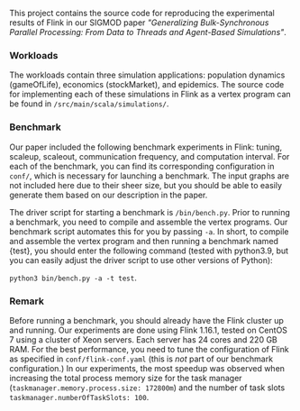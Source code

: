 This project contains the source code for reproducing the experimental results of Flink in our SIGMOD paper 
*"Generalizing Bulk-Synchronous Parallel Processing: From Data to Threads and Agent-Based Simulations"*.

### Workloads
The workloads contain three simulation applications: population dynamics (gameOfLife), economics (stockMarket), and epidemics. 
The source code for implementing each of these simulations in Flink as a vertex program can be found in `/src/main/scala/simulations/`.

### Benchmark
Our paper included the following benchmark experiments in Flink: tuning, scaleup, scaleout, communication frequency, and computation interval. For each of the benchmark, you can find its corresponding configuration in `conf/`, which is necessary for launching a benchmark. The input graphs are not included here due to their sheer size, but you should be able to easily generate them based on our description in the paper.

The driver script for starting a benchmark is `/bin/bench.py`. Prior to running a benchmark, you need to compile and assemble the vertex programs. Our benchmark script automates this for you by passing `-a`. In short, to compile and assemble the vertex program and then running a benchmark named {test}, you should enter the following command (tested with python3.9, but you can easily adjust the driver script to use other versions of Python):

```python3 bin/bench.py -a -t test```.

### Remark
Before running a benchmark, you should already have the Flink cluster up and running. Our experiments are done using Flink 1.16.1, tested on CentOS 7 using a cluster of Xeon servers. Each server has 24 cores and 220 GB RAM. For the best performance, you need to tune the configuration of Flink as specified in `conf/flink-conf.yaml` (this is *not* part of our benchmark configuration.) In our experiments, the most speedup was observed when increasing the total process memory size for the task manager (`taskmanager.memory.process.size: 172800m`) and the number of task slots `taskmanager.numberOfTaskSlots: 100`. 